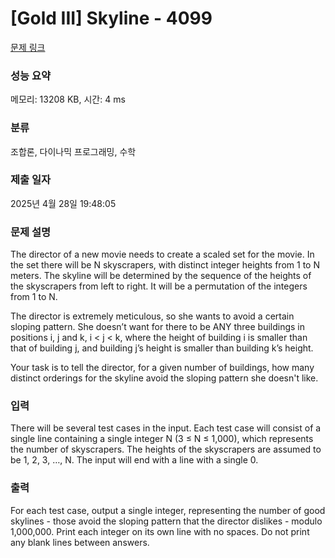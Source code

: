 # [Gold III] Skyline - 4099 

[문제 링크](https://www.acmicpc.net/problem/4099) 

### 성능 요약

메모리: 13208 KB, 시간: 4 ms

### 분류

조합론, 다이나믹 프로그래밍, 수학

### 제출 일자

2025년 4월 28일 19:48:05

### 문제 설명

<p>The director of a new movie needs to create a scaled set for the movie. In the set there will be N skyscrapers, with distinct integer heights from 1 to N meters. The skyline will be determined by the sequence of the heights of the skyscrapers from left to right. It will be a permutation of the integers from 1 to N.</p>

<p>The director is extremely meticulous, so she wants to avoid a certain sloping pattern. She doesn’t want for there to be ANY three buildings in positions i, j and k, i < j < k, where the height of building i is smaller than that of building j, and building j’s height is smaller than building k’s height.</p>

<p>Your task is to tell the director, for a given number of buildings, how many distinct orderings for the skyline avoid the sloping pattern she doesn't like.</p>

### 입력 

 <p>There will be several test cases in the input. Each test case will consist of a single line containing a single integer N (3 ≤ N ≤ 1,000), which represents the number of skyscrapers. The heights of the skyscrapers are assumed to be 1, 2, 3, …, N. The input will end with a line with a single 0.</p>

### 출력 

 <p>For each test case, output a single integer, representing the number of good skylines - those avoid the sloping pattern that the director dislikes - modulo 1,000,000. Print each integer on its own line with no spaces. Do not print any blank lines between answers.</p>

